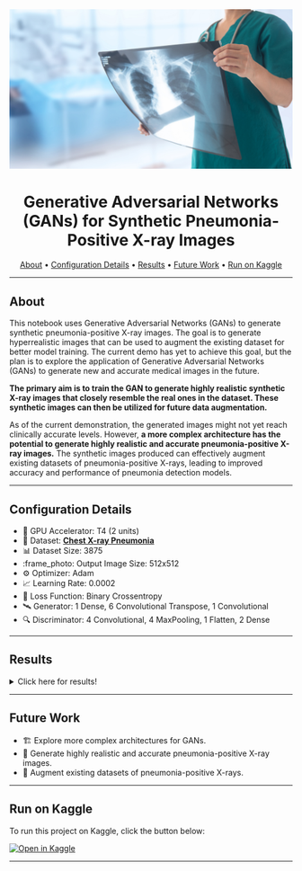 <div align="center">
  <img src="https://github.com/himisir/medical-image-generation-with-gans-tensorflow/blob/main/src/X-ray.png" width="800px" />
</div>

<h1 align="center">Generative Adversarial Networks (GANs) for Synthetic Pneumonia-Positive X-ray Images</h1>

<p align="center">
  <a href="#about">About</a> •
  <a href="#configuration-details">Configuration Details</a> •
  <a href="#results">Results</a> •
  <a href="#future-work">Future Work</a> •
  <a href="#run-on-kaggle">Run on Kaggle</a>
</p>

---

## About

This notebook uses Generative Adversarial Networks (GANs) to generate synthetic pneumonia-positive X-ray images. The goal is to generate hyperrealistic images that can be used to augment the existing dataset for better model training. The current demo has yet to achieve this goal, but the plan is to explore the application of Generative Adversarial Networks (GANs) to generate new and accurate medical images in the future.

**The primary aim is to train the GAN to generate highly realistic synthetic X-ray images that closely resemble the real ones in the dataset. These synthetic images can then be utilized for future data augmentation.**

As of the current demonstration, the generated images might not yet reach clinically accurate levels. However, **a more complex architecture has the potential to generate highly realistic and accurate pneumonia-positive X-ray images.** The synthetic images produced can effectively augment existing datasets of pneumonia-positive X-rays, leading to improved accuracy and performance of pneumonia detection models.

---

## Configuration Details

* :rocket: GPU Accelerator: T4 (2 units)
* :file_folder: Dataset: **[Chest X-ray Pneumonia](https://www.kaggle.com/datasets/paultimothymooney/chest-xray-pneumonia)** 
* :bar_chart: Dataset Size: 3875
* :frame_photo: Output Image Size: 512x512
* :gear: Optimizer: Adam
* :chart_with_upwards_trend: Learning Rate: 0.0002
* :fishing_pole_and_fish: Loss Function: Binary Crossentropy
* :artificial_satellite: Generator: 1 Dense, 6 Convolutional Transpose, 1 Convolutional
* :mag: Discriminator: 4 Convolutional, 4 MaxPooling, 1 Flatten, 2 Dense

---

## Results

<details>
<summary>Click here for results!</summary>
<br>

<div align="center">
  <img src="https://github.com/himisir/medical-image-generation-with-gans-tensorflow/blob/main/src/img1.png" width="800px" />
</div>
<div align="center">
  <img src="https://github.com/himisir/medical-image-generation-with-gans-tensorflow/blob/main/src/img2.png" width="800px" />
</div>
</details>

---

## Future Work

- :building_construction: Explore more complex architectures for GANs.
- :microscope: Generate highly realistic and accurate pneumonia-positive X-ray images.
- :1234: Augment existing datasets of pneumonia-positive X-rays.

---

## Run on Kaggle

To run this project on Kaggle, click the button below:

[![Open in Kaggle](https://img.shields.io/badge/Open%20in-Kaggle-blue?logo=kaggle)](https://www.kaggle.com/code/asif00/medical-image-generation-with-gans)

---
